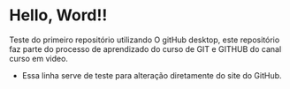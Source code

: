 # Hello, Word!!
 Teste do primeiro repositório utilizando O gitHub desktop, este repositório faz parte do processo de aprendizado do curso de GIT e GITHUB do canal curso em video. 
 - Essa linha serve de teste para alteração diretamente do site do GitHub. 
